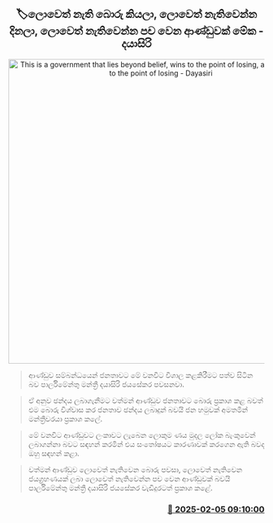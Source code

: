 <p align='center'><b><h2 align='center' title='This is a government that lies beyond belief, wins to the point of losing, and then loses to the point of losing - Dayasiri'>🏷ලොවෙත් නැති බොරු කියලා, ලොවෙත් නැතිවෙන්න දිනලා, ලොවෙත් නැතිවෙන්න පච වෙන ආණ්ඩුවක් මේක - දයාසිරි</h2></b></p>
<p align='center'><img src='https://helakuru.sgp1.cdn.digitaloceanspaces.com/esana/images/lib/dayasiri-jayasekara-2025.jpg' width='600' alt='This is a government that lies beyond belief, wins to the point of losing, and then loses to the point of losing - Dayasiri'></p>

> ආණ්ඩුව සම්බන්ධයෙන් ජනතාවට මේ වනවිට විශාල කළකිරීමට පත්ව සිටින බව පාර්ලිමේන්තු මන්ත්‍රී දයාසිරි ජයසේකර පවසනවා.

> ඒ අනුව ඡන්දය ලබාගැනීමට වත්මන් ආණ්ඩුව ජනතාවට බොරු ප්‍රකාශ කළ බවත් එම බොරු විශ්වාස කර ජනතාව ඡන්දය ලබාදුන් බවයි ජන හමුවක් අමතමින් මන්ත්‍රීවරයා ප්‍රකාශ කලේ.

> මේ වනවිට ආණ්ඩුවට ලංකාවට ලැබෙන ලොකුම ණය මුදල ලෝක බැංකුවෙන් ලබාගන්නා බවට සඳහන් කරමින් එය සංතෝෂයට කාරණාවක් කරගෙන ඇති බවද ඔහු සඳහන් කළා.

> වත්මන් ආණ්ඩුව ලොවෙත් නැතිවෙන බොරු පවසා, ලොවෙත් නැතිවෙන ජයග්‍රහණයක් ලබා ලොවෙත් නැතිවෙන්න පච වෙන ආණ්ඩුවක් බවයි පාර්ලිමේන්තු මන්ත්‍රී දයාසිරි ජයසේකර වැඩිදුරටත් ප්‍රකාශ කළේ. 



<h3 align='right'><a href='https://www.helakuru.lk/esana/p/107159/'>📅 2025-02-05 09:10:00</a></h3>
